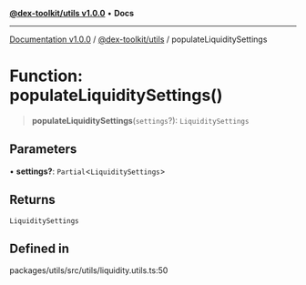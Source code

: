 [**@dex-toolkit/utils v1.0.0**](../README.md) • **Docs**

***

[Documentation v1.0.0](../../../packages.md) / [@dex-toolkit/utils](../README.md) / populateLiquiditySettings

# Function: populateLiquiditySettings()

> **populateLiquiditySettings**(`settings`?): `LiquiditySettings`

## Parameters

• **settings?**: `Partial`\<`LiquiditySettings`\>

## Returns

`LiquiditySettings`

## Defined in

packages/utils/src/utils/liquidity.utils.ts:50
